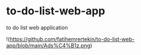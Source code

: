 # to-do-list-web-app
to do list web application

!(https://github.com/fatihemrertekin/to-do-list-web-app/blob/main/Ads%C4%B1z.png)
